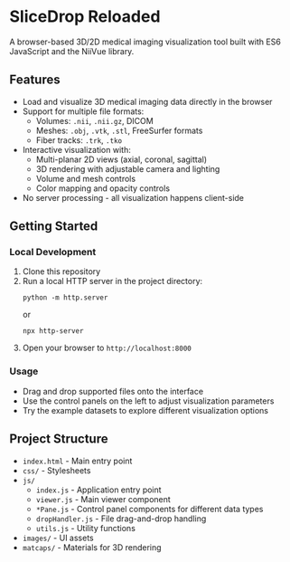 # SliceDrop Reloaded

A browser-based 3D/2D medical imaging visualization tool built with ES6 JavaScript and the NiiVue library.

## Features

- Load and visualize 3D medical imaging data directly in the browser
- Support for multiple file formats:
  - Volumes: `.nii`, `.nii.gz`, DICOM
  - Meshes: `.obj`, `.vtk`, `.stl`, FreeSurfer formats
  - Fiber tracks: `.trk`, `.tko`
- Interactive visualization with:
  - Multi-planar 2D views (axial, coronal, sagittal)
  - 3D rendering with adjustable camera and lighting
  - Volume and mesh controls
  - Color mapping and opacity controls
- No server processing - all visualization happens client-side

## Getting Started

### Local Development

1. Clone this repository
2. Run a local HTTP server in the project directory:
   ```
   python -m http.server
   ```
   or
   ```
   npx http-server
   ```
3. Open your browser to `http://localhost:8000`

### Usage

- Drag and drop supported files onto the interface
- Use the control panels on the left to adjust visualization parameters
- Try the example datasets to explore different visualization options

## Project Structure

- `index.html` - Main entry point
- `css/` - Stylesheets
- `js/`
  - `index.js` - Application entry point
  - `viewer.js` - Main viewer component
  - `*Pane.js` - Control panel components for different data types
  - `dropHandler.js` - File drag-and-drop handling
  - `utils.js` - Utility functions
- `images/` - UI assets
- `matcaps/` - Materials for 3D rendering